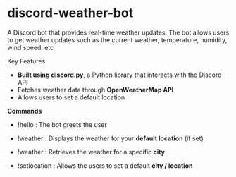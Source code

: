 # discord-weather-bot

A Discord bot that provides real-time weather updates. The bot allows users to get weather updates such as the current weather, temperature, humidity, wind speed, etc

Key Features 
- **Built using discord.py**, a Python library that interacts with the Discord API
- Fetches weather data through **OpenWeatherMap API**
- Allows users to set a default location

**Commands**
- !hello : The bot greets the user
  
- !weather : Displays the weather for your **default location** (if set)
  
- !weather <city> : Retrieves the weather for a specific **city** 

- !setlocation <city> : Allows the users to set a default **city / location**
